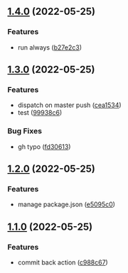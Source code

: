 ## [1.4.0](https://github.com/b12k/sandbox-sematic-release-gh-action/compare/v1.3.0...v1.4.0) (2022-05-25)


### Features

* run always ([b27e2c3](https://github.com/b12k/sandbox-sematic-release-gh-action/commit/b27e2c3511ceb4d20afe45d7c8c2e5ca7553f1d4))

## [1.3.0](https://github.com/b12k/sandbox-sematic-release-gh-action/compare/v1.2.0...v1.3.0) (2022-05-25)


### Features

* dispatch on master push ([cea1534](https://github.com/b12k/sandbox-sematic-release-gh-action/commit/cea1534aa4845ecf6f8110d92a3d2d084a0a6126))
* test ([99938c6](https://github.com/b12k/sandbox-sematic-release-gh-action/commit/99938c6d66c132922eb9d379699736e66d21cc17))


### Bug Fixes

* gh typo ([fd30613](https://github.com/b12k/sandbox-sematic-release-gh-action/commit/fd306139b9590cf1be38434e79581ea8dc5dbe49))

## [1.2.0](https://github.com/b12k/sandbox-sematic-release-gh-action/compare/v1.1.0...v1.2.0) (2022-05-25)


### Features

* manage package.json ([e5095c0](https://github.com/b12k/sandbox-sematic-release-gh-action/commit/e5095c03807c95927b0d9bd5f627d2bc5c72f37d))

## [1.1.0](https://github.com/b12k/sandbox-sematic-release-gh-action/compare/v1.0.0...v1.1.0) (2022-05-25)


### Features

* commit back action ([c988c67](https://github.com/b12k/sandbox-sematic-release-gh-action/commit/c988c678515a2bdd829a640ef15de8937203d144))
